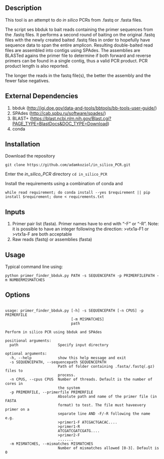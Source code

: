 ## Description

This tool is an attempt to do _in silico_ PCRs from .fastq or .fasta files. 

The script ses bbduk to bait reads containing the primer sequences from the .fastq files. It 
performs a second round of baiting on the original .fastq files with the newly created baited
.fastq files in order to hopefully have sequence data to span the entire amplicon. Resulting
double-baited read files are assembled into contigs using SPAdes. 
The assemblies are BLASTed agains the primer file to determine if both forward and reverse 
primers can be found in a single contig, thus a valid PCR product. PCR product length is also 
reported.

The longer the reads in the fastq file(s), the better the assembly and the fewer false negatives.

## External Dependencies
1. bbduk (http://jgi.doe.gov/data-and-tools/bbtools/bb-tools-user-guide/)
2. SPAdes (http://cab.spbu.ru/software/spades/)
3. BLAST+ (https://blast.ncbi.nlm.nih.gov/Blast.cgi?PAGE_TYPE=BlastDocs&DOC_TYPE=Download)
3. conda

## Installation
Download the repository

`git clone https://github.com/adamkoziol/in_silico_PCR.git`

Enter the _in\_silico\_PCR_ directory
`cd in_silico_PCR`

Install the requirements using a combination of conda and 

`while read requirement; do conda install --yes $requirement || pip install $requirement; done < requirements.txt`

## Inputs

1. Primer pair list (fasta). Primer names have to end with “-F” or “-R”. Note: it is possible to have an integer 
following the direction: >vtx1a-F1 or >vtx1a-F are both acceptable
2. Raw reads (fastq) or assemblies (fasta)

## Usage

Typical command line using:
````
python primer_finder_bbduk.py PATH -s SEQUENCEPATH -p PRIMERFILEPATH -m NUMBERMISMATCHES

````

## Options

````

usage: primer_finder_bbduk.py [-h] -s SEQUENCEPATH [-n CPUS] -p PRIMERFILE
                              [-m MISMATCHES]
                              path

Perform in silico PCR using bbduk and SPAdes

positional arguments:
  path                  Specify input directory

optional arguments:
  -h, --help            show this help message and exit
  -s SEQUENCEPATH, --sequencepath SEQUENCEPATH
                        Path of folder containing .fasta/.fastq(.gz) files to
                        process.
  -n CPUS, --cpus CPUS  Number of threads. Default is the number of cores in
                        the system
  -p PRIMERFILE, --primerfile PRIMERFILE
                        Absolute path and name of the primer file (in FASTA
                        format) to test. The file must haveevery primer on a
                        separate line AND -F/-R following the name e.g.
                        >primer1-F ATCGACTGACAC.... 
                        >primer1-R
                        ATCGATCGATCGATG.... 
                        >primer2-F 
                        .......
  -m MISMATCHES, --mismatches MISMATCHES
                        Number of mismatches allowed [0-3]. Default is 0

````
